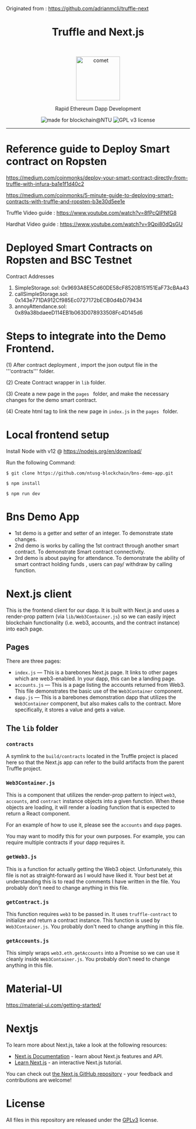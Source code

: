 Originated from : https://github.com/adrianmcli/truffle-next

<h1 align="center">Truffle and Next.js</h1> <br>
<p align="center">
  <img alt="comet" src="https://user-images.githubusercontent.com/943555/33169670-574322ee-cffa-11e7-9150-7b720ee0ee24.png" width="120">
</p>
<p align="center">Rapid Ethereum Dapp Development</p>

<p align="center">
  <img alt="made for blockchain@NTU" src="https://img.shields.io/badge/made%20for-Blockchain%40NTU-blue.svg">
  <img alt="GPL v3 license" src="https://img.shields.io/badge/License-GNU%20GPL%20v3-lightgrey.svg">
</p>

---
# Reference guide to Deploy Smart contract on Ropsten

https://medium.com/coinmonks/deploy-your-smart-contract-directly-from-truffle-with-infura-ba1e1f1d40c2

https://medium.com/coinmonks/5-minute-guide-to-deploying-smart-contracts-with-truffle-and-ropsten-b3e30d5ee1e

Truffle Video guide :
https://www.youtube.com/watch?v=8fPcQIPNfG8

Hardhat Video guide : 
https://www.youtube.com/watch?v=9Qpi80dQsGU

# Deployed Smart Contracts on Ropsten and BSC Testnet
Contract Addresses
  1. SimpleStorage.sol: 0x9693A8E5Cd60DE58cF8520B151f51EaF73cBAa43
  2. callSimpleStorage.sol: 0x143e771DA912Cf985Ec0727172bECB0d4bD79434
  3. annoyAttendance.sol: 0x89a38bdaeeD114EB1b063D078933508Fc4D145d6

# Steps to integrate into the Demo Frontend.
(1) After contract deployment , import the json output file in the '''contracts''' folder.

(2) Create Contract wrapper in ``` lib ``` folder. 

(3) Create a new page in the ```pages ``` folder, and make the necessary changes for the demo smart contract. 

(4) Create html tag to link the new page in ``` index.js ``` in the ```pages ``` folder. 

# Local frontend setup 
Install Node with v12 @ https://nodejs.org/en/download/

Run the following Command: 

``` $ git clone https://github.com/ntusg-blockchain/bns-demo-app.git ``` 

``` $ npm install ```

``` $ npm run dev ```

# Bns Demo App

- 1st demo is a getter and setter of an integer. To demonstrate state changes.
- 2nd demo is works by calling the 1st contract through another smart contract. To demonstrate Smart contract connectivity.
- 3rd demo is about paying for attendance. To demonstrate the ability of smart contract holding funds , users can pay/ withdraw by calling function.

# Next.js client

This is the frontend client for our dapp. It is built with Next.js and uses a render-prop pattern (via `lib/Web3Container.js`) so we can easily inject blockchain functionality (i.e. web3, accounts, and the contract instance) into each page.

## Pages

There are three pages:

- `index.js` — This is a barebones Next.js page. It links to other pages which are web3-enabled. In your dapp, this can be a landing page.
- `accounts.js` — This is a page listing the accounts returned from Web3. This file demonstrates the basic use of the `Web3Container` component.
- `dapp.js` — This is a barebones demonstration dapp that utilizes the `Web3Container` component, but also makes calls to the contract. More specifically, it stores a value and gets a value.

## The `lib` folder

### `contracts`

A symlink to the `build/contracts` located in the Truffle project is placed here so that the Next.js app can refer to the build artifacts from the parent Truffle project.

### `Web3Container.js`

This is a component that utilizes the render-prop pattern to inject `web3`, `accounts`, and `contract` instance objects into a given function. When these objects are loading, it will render a loading function that is expected to return a React component.

For an example of how to use it, please see the `accounts` and `dapp` pages.

You may want to modify this for your own purposes. For example, you can require multiple contracts if your dapp requires it.

### `getWeb3.js`

This is a function for actually getting the Web3 object. Unfortunately, this file is not as straight-forward as I would have liked it. Your best bet at understanding this is to read the comments I have written in the file. You probably don't need to change anything in this file.

### `getContract.js`

This function requires `web3` to be passed in. It uses `truffle-contract` to initialize and return a contract instance. This function is used by `Web3Container.js`. You probably don't need to change anything in this file.

### `getAccounts.js`

This simply wraps `web3.eth.getAccounts` into a Promise so we can use it cleanly inside `Web3Container.js`. You probably don't need to change anything in this file.

# Material-UI
https://material-ui.com/getting-started/

# Nextjs
To learn more about Next.js, take a look at the following resources:

- [Next.js Documentation](https://nextjs.org/docs) - learn about Next.js features and API.
- [Learn Next.js](https://nextjs.org/learn) - an interactive Next.js tutorial.

You can check out [the Next.js GitHub repository](https://github.com/vercel/next.js/) - your feedback and contributions are welcome!

# License
All files in this repository are released under the [GPLv3](https://github.com/ntusg-blockchain/bns-demo-app/blob/master/LICENSE) license.
